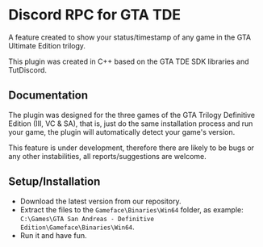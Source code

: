 # Discord RPC for GTA TDE

A feature created to show your status/timestamp of any game in the GTA Ultimate Edition trilogy.

This plugin was created in C++ based on the GTA TDE SDK libraries and TutDiscord.

## Documentation

The plugin was designed for the three games of the GTA Trilogy Definitive Edition (III, VC & SA), that is, just do the same installation process and run your game, the plugin will automatically detect your game's version.

This feature is under development, therefore there are likely to be bugs or any other instabilities, all reports/suggestions are welcome.

## Setup/Installation
* Download the latest version from our repository.
* Extract the files to the `Gameface\Binaries\Win64` folder, as example: `C:\Games\GTA San Andreas - Definitive Edition\Gameface\Binaries\Win64`.
* Run it and have fun.
